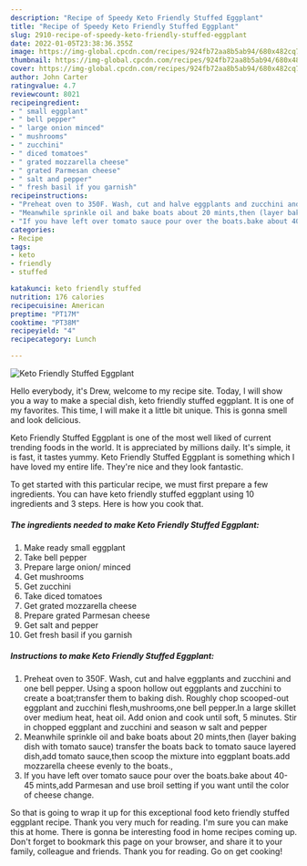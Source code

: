 ```yaml
---
description: "Recipe of Speedy Keto Friendly Stuffed Eggplant"
title: "Recipe of Speedy Keto Friendly Stuffed Eggplant"
slug: 2910-recipe-of-speedy-keto-friendly-stuffed-eggplant
date: 2022-01-05T23:38:36.355Z
image: https://img-global.cpcdn.com/recipes/924fb72aa8b5ab94/680x482cq70/keto-friendly-stuffed-eggplant-recipe-main-photo.jpg
thumbnail: https://img-global.cpcdn.com/recipes/924fb72aa8b5ab94/680x482cq70/keto-friendly-stuffed-eggplant-recipe-main-photo.jpg
cover: https://img-global.cpcdn.com/recipes/924fb72aa8b5ab94/680x482cq70/keto-friendly-stuffed-eggplant-recipe-main-photo.jpg
author: John Carter
ratingvalue: 4.7
reviewcount: 8021
recipeingredient:
- " small eggplant"
- " bell pepper"
- " large onion minced"
- " mushrooms"
- " zucchini"
- " diced tomatoes"
- " grated mozzarella cheese"
- " grated Parmesan cheese"
- " salt and pepper"
- " fresh basil if you garnish"
recipeinstructions:
- "Preheat oven to 350F. Wash, cut and halve eggplants and zucchini and one bell pepper. Using a spoon hollow out eggplants and zucchini to create a boat;transfer them to baking dish. Roughly chop scooped-out eggplant and zucchini flesh,mushrooms,one bell pepper.In a large skillet over medium heat, heat oil. Add onion and cook until soft, 5 minutes. Stir in chopped eggplant and zucchini and season w salt and pepper"
- "Meanwhile sprinkle oil and bake boats about 20 mints,then (layer baking dish with tomato sauce) transfer the boats back to tomato sauce layered dish,add tomato sauce,then scoop the mixture into eggplant boats.add mozzarella cheese evenly to the boats.,"
- "If you have left over tomato sauce pour over the boats.bake about 40-45 mints,add Parmesan and use broil setting if you want until the color of cheese change."
categories:
- Recipe
tags:
- keto
- friendly
- stuffed

katakunci: keto friendly stuffed 
nutrition: 176 calories
recipecuisine: American
preptime: "PT17M"
cooktime: "PT38M"
recipeyield: "4"
recipecategory: Lunch

---
```



![Keto Friendly Stuffed Eggplant](https://img-global.cpcdn.com/recipes/924fb72aa8b5ab94/680x482cq70/keto-friendly-stuffed-eggplant-recipe-main-photo.jpg)

Hello everybody, it's Drew, welcome to my recipe site. Today, I will show you a way to make a special dish, keto friendly stuffed eggplant. It is one of my favorites. This time, I will make it a little bit unique. This is gonna smell and look delicious.



Keto Friendly Stuffed Eggplant is one of the most well liked of current trending foods in the world. It is appreciated by millions daily. It's simple, it is fast, it tastes yummy. Keto Friendly Stuffed Eggplant is something which I have loved my entire life. They're nice and they look fantastic.


To get started with this particular recipe, we must first prepare a few ingredients. You can have keto friendly stuffed eggplant using 10 ingredients and 3 steps. Here is how you cook that.

<!--inarticleads1-->

##### The ingredients needed to make Keto Friendly Stuffed Eggplant:

1. Make ready  small eggplant
1. Take  bell pepper
1. Prepare  large onion/ minced
1. Get  mushrooms
1. Get  zucchini
1. Take  diced tomatoes
1. Get  grated mozzarella cheese
1. Prepare  grated Parmesan cheese
1. Get  salt and pepper
1. Get  fresh basil if you garnish




<!--inarticleads2-->

##### Instructions to make Keto Friendly Stuffed Eggplant:

1. Preheat oven to 350F. Wash, cut and halve eggplants and zucchini and one bell pepper. Using a spoon hollow out eggplants and zucchini to create a boat;transfer them to baking dish. Roughly chop scooped-out eggplant and zucchini flesh,mushrooms,one bell pepper.In a large skillet over medium heat, heat oil. Add onion and cook until soft, 5 minutes. Stir in chopped eggplant and zucchini and season w salt and pepper
1. Meanwhile sprinkle oil and bake boats about 20 mints,then (layer baking dish with tomato sauce) transfer the boats back to tomato sauce layered dish,add tomato sauce,then scoop the mixture into eggplant boats.add mozzarella cheese evenly to the boats.,
1. If you have left over tomato sauce pour over the boats.bake about 40-45 mints,add Parmesan and use broil setting if you want until the color of cheese change.




So that is going to wrap it up for this exceptional food keto friendly stuffed eggplant recipe. Thank you very much for reading. I'm sure you can make this at home. There is gonna be interesting food in home recipes coming up. Don't forget to bookmark this page on your browser, and share it to your family, colleague and friends. Thank you for reading. Go on get cooking!
